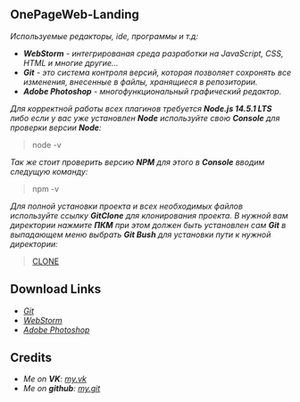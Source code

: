 **__OnePageWeb-Landing__**
---
*Используемые редакторы, ide, программы и т.д:*
* *__WebStorm__ - интегрированая среда разработки на JavaScript, CSS, HTML и многие другие...*
* *__Git__ - это система контроля версий, которая позволяет сохронять все изменения, внесенные в файлы, хранящиеся в репозитории.*
* *__Adobe Photoshop__ - многофункциональный графический редактор.*

*Для корректной работы всех плагинов требуется __Node.js 14.5.1 LTS__ либо если у вас уже установлен __Node__ используйте свою __Console__ для проверки версии __Node__:*
> node -v

*Так же стоит проверить версию __NPM__ для этого в __Console__ вводим следущую команду:* 
> npm -v 

*Для полной установки проекта и всех необходимых файлов используйте ссылку __GitClone__ для клонирования проекта. В нужной вам директории нажмите __ПКМ__ при этом должен быть установлен сам __Git__ в выпадающем меню выбрать __Git Bush__ для установки пути к нужной директории:*
> [CLONE](https://github.com/nevermore-base/OnePageWeb-landing.git)

**__Download Links__**
---
* *[Git](https://git-scm.com/downloads)*
* *[WebStorm](https://www.jetbrains.com/ru-ru/webstorm/download/#section=windows)*
* *[Adobe Photoshop](https://www.adobe.com/ru/)*

**__Credits__**
---
* *Me on __VK__: [my.vk](https://vk.com/brazzz3rs)*
* *Me on __github__: [my.git](https://github.com/nevermore-base)*
         
